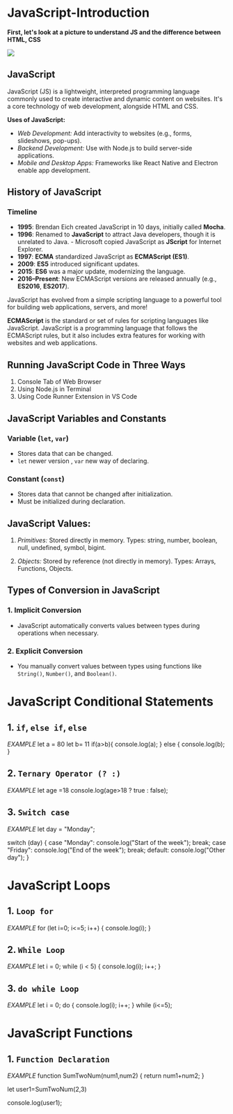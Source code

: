 # JavaScript-Introduction
**First, let's look at a picture to understand JS and the difference between HTML, CSS**


<img src="https://miro.medium.com/v2/resize:fit:800/1*4u3N6gec_QEVA_Yu2Tfi0w.jpeg">


## JavaScript
JavaScript (JS) is a lightweight, interpreted programming language commonly used to create interactive and dynamic content on websites. It's a core technology of web development, alongside HTML and CSS.

**Uses of JavaScript:**
* *Web Development:* Add interactivity to websites (e.g., forms, slideshows, pop-ups).
* *Backend Development:* Use with Node.js to build server-side applications.
* *Mobile and Desktop Apps:* Frameworks like React Native and Electron enable app development.


## History of JavaScript
### **Timeline**

- **1995**: Brendan Eich created JavaScript in 10 days, initially called **Mocha**.
- **1996**: Renamed to **JavaScript** to attract Java developers, though it is unrelated to Java.
      - Microsoft copied JavaScript as **JScript** for Internet Explorer.
- **1997**: **ECMA** standardized JavaScript as **ECMAScript (ES1)**.
- **2009**: **ES5** introduced significant updates.
- **2015**: **ES6** was a major update, modernizing the language.
- **2016–Present**: New ECMAScript versions are released annually (e.g., **ES2016**, **ES2017**).

JavaScript has evolved from a simple scripting language to a powerful tool for building web applications, servers, and more!

**ECMAScript** is the standard or set of rules for scripting languages like JavaScript.
JavaScript is a programming language that follows the ECMAScript rules, but it also includes extra features for working with websites and web applications.


## Running JavaScript Code in Three Ways

1. Console Tab of Web Browser
2. Using Node.js in Terminal
3. Using Code Runner Extension in VS Code


## JavaScript Variables and Constants
### **Variable (`let`, `var`)**
- Stores data that can be changed.
- `let` newer version , `var` new way of declaring.

### **Constant (`const`)**
- Stores data that cannot be changed after initialization.
- Must be initialized during declaration.

## JavaScript Values:
1. *Primitives:*
   Stored directly in memory.
   Types: string, number, boolean, null, undefined, symbol, bigint.
   
2. *Objects:*
    Stored by reference (not directly in memory).
   Types: Arrays, Functions, Objects.


## Types of Conversion in JavaScript

### **1. Implicit Conversion**
- JavaScript automatically converts values between types during operations when necessary.

### **2. Explicit Conversion**
- You manually convert values between types using functions like `String()`, `Number()`, and `Boolean()`.

# JavaScript Conditional Statements
## 1. `if`, `else if`, `else`
*EXAMPLE*
let a = 80
let b= 11
if(a>b){
    console.log(a);
} else {
    console.log(b);
}

## 2. `Ternary Operator (? :)`
*EXAMPLE*
let age =18
console.log(age>18 ? true : false);

## 3.  `Switch case`
*EXAMPLE*
let day = "Monday";

switch (day) {
    case "Monday":
        console.log("Start of the week");
        break;
    case "Friday":
        console.log("End of the week");
        break;
    default:
        console.log("Other day");
}


# JavaScript Loops
## 1. `Loop for`
*EXAMPLE*
for (let i=0; i<=5; i++) {
    console.log(i);
}

## 2. `While Loop`
*EXAMPLE*
let i = 0;
while (i < 5) {
    console.log(i);
    i++;
}

## 3.  `do while Loop`
*EXAMPLE*
let i = 0;
do {
    console.log(i);
    i++;
} while (i<=5);


# JavaScript Functions
## 1. `Function Declaration`
*EXAMPLE*
function SumTwoNum(num1,num2) {
    return num1+num2;
}

let user1=SumTwoNum(2,3)

console.log(user1);

